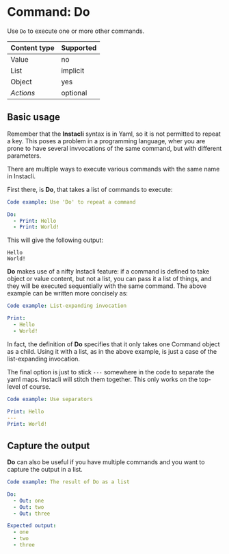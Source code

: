 # Command: Do

Use `Do` to execute one or more other commands.

| Content type | Supported |
|--------------|-----------|
| Value        | no        |
| List         | implicit  |
| Object       | yes       |
| _Actions_    | optional  |

## Basic usage

Remember that the **Instacli** syntax is in Yaml, so it is not permitted to repeat a key. This poses a problem in a
programming language, wher you are prone to
have several invvocations of the same command, but with different parameters.

There are multiple ways to execute various commands with the same name in Instacli.

First there, is **Do**, that takes a list of commands to execute:

```yaml
Code example: Use 'Do' to repeat a command

Do:
  - Print: Hello
  - Print: World!
```

This will give the following output:

```commandline
Hello
World!
```

**Do** makes use of a nifty Instacli feature: if a command is defined to take object or value content, but not a list,
you can pass it a list of things, and
they will be executed sequentially with the same command. The above example can be written more concisely as:

```yaml
Code example: List-expanding invocation

Print:
  - Hello
  - World!
```

In fact, the definition of **Do** specifies that it only takes one Command object as a child. Using it with a list, as
in the above example, is just a case of
the list-expanding invocation.

The final option is just to stick `---` somewhere in the code to separate the yaml maps. Instacli will stitch them
together. This only works on the top-level of
course.

```yaml
Code example: Use separators

Print: Hello
---
Print: World!
```

## Capture the output

**Do** can also be useful if you have multiple commands and you want to capture the output in a list.

```yaml
Code example: The result of Do as a list

Do:
  - Out: one
  - Out: two
  - Out: three

Expected output:
  - one
  - two
  - three
```